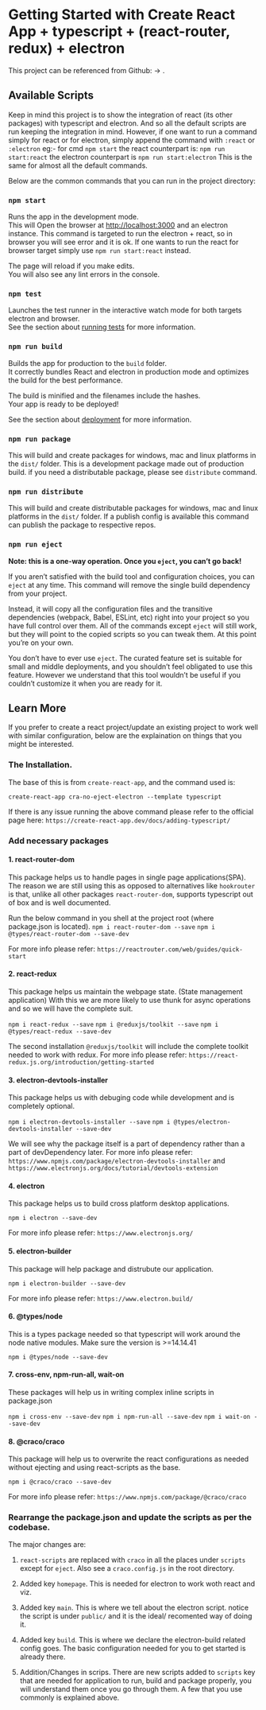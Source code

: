 # Getting Started with Create React App + typescript + (react-router, redux) + electron

This project can be referenced from Github: -> .

## Available Scripts

Keep in mind this project is to show the integration of react (its other packages) with typescript and electron. And so all the default scripts are run keeping the integration in mind. However, if one want to run a command simply for react or for electron, simply append the command with `:react` or `:electron`
eg:-
for cmd `npm start`
the react counterpart is: `npm run start:react`
the electron counterpart is `npm run start:electron`
This is the same for almost all the default commands.

Below are the common commands that you can run in the project directory:

### `npm start`

Runs the app in the development mode.\
This will Open the browser at [http://localhost:3000](http://localhost:3000) and an electron instance.
This command is targeted to run the electron + react, so in browser you will see error and it is ok. If one wants to run the react for browser target simply use `npm run start:react` instead.

The page will reload if you make edits.\
You will also see any lint errors in the console.

### `npm test`

Launches the test runner in the interactive watch mode for both targets electron and browser.\
See the section about [running tests](https://facebook.github.io/create-react-app/docs/running-tests) for more information.

### `npm run build`

Builds the app for production to the `build` folder.\
It correctly bundles React and electron in production mode and optimizes the build for the best performance.

The build is minified and the filenames include the hashes.\
Your app is ready to be deployed!

See the section about [deployment](https://facebook.github.io/create-react-app/docs/deployment) for more information.

### `npm run package`

This will build and create packages for windows, mac and linux platforms in the `dist/` folder. This is a development package made out of production build. if you need a distributable package, please see `distribute` command.

### `npm run distribute`

This will build and create distributable packages for windows, mac and linux platforms in the `dist/` folder. If a publish config is available this command can publish the package to respective repos.

### `npm run eject`

**Note: this is a one-way operation. Once you `eject`, you can’t go back!**

If you aren’t satisfied with the build tool and configuration choices, you can `eject` at any time. This command will remove the single build dependency from your project.

Instead, it will copy all the configuration files and the transitive dependencies (webpack, Babel, ESLint, etc) right into your project so you have full control over them. All of the commands except `eject` will still work, but they will point to the copied scripts so you can tweak them. At this point you’re on your own.

You don’t have to ever use `eject`. The curated feature set is suitable for small and middle deployments, and you shouldn’t feel obligated to use this feature. However we understand that this tool wouldn’t be useful if you couldn’t customize it when you are ready for it.

## Learn More

If you prefer to create a react project/update an existing project to work well with similar configuration, below are the explaination on things that you might be interested.

### The Installation.

The base of this is from `create-react-app`, and the command used is:

`create-react-app cra-no-eject-electron --template typescript`

If there is any issue running the above command please refer to the official page here:
``https://create-react-app.dev/docs/adding-typescript/``

### Add necessary packages

#### 1. react-router-dom

This package helps us to handle pages in single page applications(SPA). The reason we are still using this as opposed to alternatives like `hookrouter` is that, unlike all other packages `react-router-dom`, supports typescript out of box and is well documented.

Run the below command in you shell at the project root (where package.json is located).
`npm i react-router-dom --save`
`npm i @types/react-router-dom --save-dev`

For more info please refer: ``https://reactrouter.com/web/guides/quick-start``

#### 2. react-redux

This package helps us maintain the webpage state. (State management application)
With this we are more likely to use thunk for async operations and so we will have the complete suit.

`npm i react-redux --save`
`npm i @reduxjs/toolkit --save`
`npm i @types/react-redux --save-dev`

The second installation `@reduxjs/toolkit` will include the complete toolkit needed to work with redux.
For more info please refer: ``https://react-redux.js.org/introduction/getting-started``

#### 3. electron-devtools-installer

This package helps us with debuging code while development and is completely optional.

`npm i electron-devtools-installer --save`
`npm i @types/electron-devtools-installer --save-dev`

We will see why the package itself is a part of dependency rather than a part of devDependency later.
For more info please refer: ``https://www.npmjs.com/package/electron-devtools-installer`` and ``https://www.electronjs.org/docs/tutorial/devtools-extension``

#### 4. electron

This package helps us to build cross platform desktop applications.

`npm i electron --save-dev`

For more info please refer: ``https://www.electronjs.org/``

#### 5. electron-builder

This package will help package and distrubute our application.

`npm i electron-builder --save-dev`

For more info please refer: ``https://www.electron.build/``

#### 6. @types/node

This is a types package needed so that typescript will work around the node native modules.
Make sure the version is >=14.14.41

`npm i @types/node --save-dev`

#### 7. cross-env, npm-run-all, wait-on

These packages will help us in writing complex inline scripts in package.json

`npm i cross-env --save-dev`
`npm i npm-run-all --save-dev`
`npm i wait-on --save-dev`

#### 8. @craco/craco

This package will help us to overwrite the react configurations as needed without ejecting and using react-scripts as the base.

`npm i @craco/craco --save-dev`

For more info please refer: ``https://www.npmjs.com/package/@craco/craco``

### Rearrange the package.json and update the scripts as per the codebase.

The major changes are:
1. `react-scripts` are replaced with `craco` in all the places under `scripts` except for `eject`. Also see a `craco.config.js` in the root directory.

2. Added key `homepage`. This is needed for electron to work woth react and viz.

3. Added key `main`. This is where we tell about the electron script. notice the script is under `public/` and it is the ideal/ recomented way of doing it.

4. Added key `build`. This is where we declare the electron-build related config goes. The basic configuration needed for you to get started is already there.

5. Addition/Changes in scrips. There are new scripts added to `scripts` key that are needed for application to run, build and package properly, you will understand them once you go through them. A few that you use commonly is explained above.
